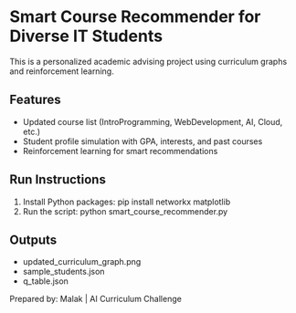 # Smart Course Recommender for Diverse IT Students

This is a personalized academic advising project using curriculum graphs and reinforcement learning.

## Features
- Updated course list (IntroProgramming, WebDevelopment, AI, Cloud, etc.)
- Student profile simulation with GPA, interests, and past courses
- Reinforcement learning for smart recommendations

## Run Instructions
1. Install Python packages:
   pip install networkx matplotlib
2. Run the script:
   python smart_course_recommender.py

## Outputs
- updated_curriculum_graph.png
- sample_students.json
- q_table.json

Prepared by: Malak | AI Curriculum Challenge
